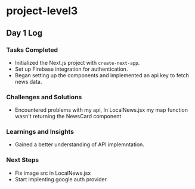 # project-level3

## Day 1 Log

### Tasks Completed

- Initialized the Next.js project with `create-next-app`.
- Set up Firebase integration for authentication.
- Began setting up the components and implemented an api key to fetch news data.

### Challenges and Solutions

- Encountered problems with my api, In LocalNews.jsx my map function wasn't returning the NewsCard component

### Learnings and Insights

- Gained a better understanding of API implemntation.

### Next Steps

- Fix image src in LocalNews.jsx
- Start implenting google auth provider. 